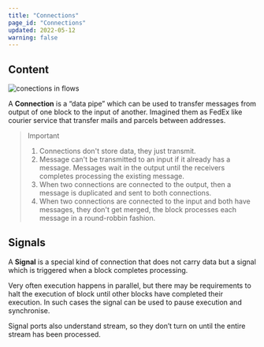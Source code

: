 ```yaml
---
title: "Connections"
page_id: "Connections"
updated: 2022-05-12
warning: false
---
```


## Content

![conections in flows](https://assets.postman.com/postman-labs-docs/connections/connection-header.png)

A **Connection** is a “data pipe” which can be used to transfer messages from output of one block to the input of another. Imagined them as FedEx like courier service that transfer mails and parcels between addresses.

> Important
>
> 1. Connections don't store data, they just transmit.
> 2. Message can't be transmitted to an input if it already has a message. Messages wait in the output until the receivers completes processing the existing message.
> 3. When two connections are connected to the output, then a message is duplicated and sent to both connections.
> 4. When two connections are connected to the input and both have messages, they don't get merged, the block processes each message in a round-robbin fashion.

## Signals

A **Signal** is a special kind of connection that does not carry data but a signal which is triggered when a block completes processing.

Very often execution happens in parallel, but there may be requirements to halt the execution of block until other blocks have completed their execution. In such cases the signal can be used to pause execution and synchronise.

Signal ports also understand stream, so they don’t turn on until the entire stream has been processed.
